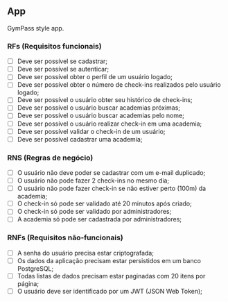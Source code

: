 ## App

GymPass style app.

### RFs (Requisitos funcionais)

- [ ] Deve ser possível se cadastrar;  
- [ ] Deve ser possível se autenticar;  
- [ ] Deve ser possível obter o perfil de um usuário logado;  
- [ ] Deve ser possível obter o número de check-ins realizados pelo usuário logado;  
- [ ] Deve ser possível o usuário obter seu histórico de check-ins;  
- [ ] Deve ser possível o usuário buscar academias próximas;  
- [ ] Deve ser possível o usuário buscar academias pelo nome;  
- [ ] Deve ser possível o usuário realizar check-in em uma academia;  
- [ ] Deve ser possível validar o check-in de um usuário;  
- [ ] Deve ser possível cadastrar uma academia;  

### RNS (Regras de negócio)  

- [ ] O usuário não deve poder se cadastrar com um e-mail duplicado;  
- [ ] O usuário não pode fazer 2 check-ins no mesmo dia;  
- [ ] O usuário não pode fazer check-in se não estiver perto (100m) da academia;  
- [ ] O check-in só pode ser validado até 20 minutos após criado;  
- [ ] O check-in só pode ser validado por administradores;  
- [ ] A academia só pode ser cadastrada por administradores;  

### RNFs (Requisitos não-funcionais)  

- [ ] A senha do usuário precisa estar criptografada;
- [ ] Os dados da aplicação precisam estar persistidos em um banco PostgreSQL;
- [ ] Todas listas de dados precisam estar paginadas com 20 itens por página;
- [ ] O usuário deve ser identificado por um JWT (JSON Web Token);